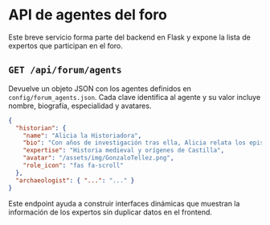 # API de agentes del foro

Este breve servicio forma parte del backend en Flask y expone la lista de expertos que participan en el foro.

## `GET /api/forum/agents`

Devuelve un objeto JSON con los agentes definidos en `config/forum_agents.json`.
Cada clave identifica al agente y su valor incluye nombre, biografía, especialidad y avatares.

```json
{
  "historian": {
    "name": "Alicia la Historiadora",
    "bio": "Con años de investigación tras ella, Alicia relata los episodios que forjaron la identidad de Cerezo y Castilla.",
    "expertise": "Historia medieval y orígenes de Castilla",
    "avatar": "/assets/img/GonzaloTellez.png",
    "role_icon": "fas fa-scroll"
  },
  "archaeologist": { "...": "..." }
}
```

Este endpoint ayuda a construir interfaces dinámicas que muestran la información de los expertos sin duplicar datos en el frontend.
